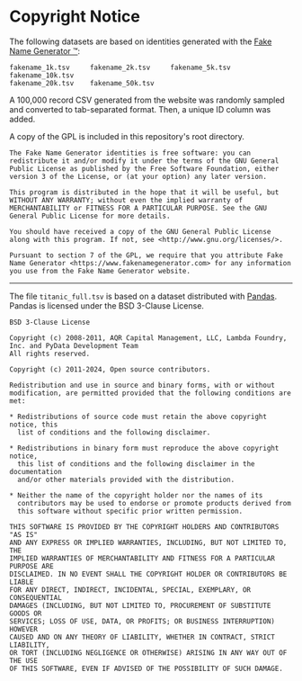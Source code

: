 # Copyright Notice
The following datasets are based on identities generated with the [Fake Name Generator :tm:](https://www.fakenamegenerator.com):
```
fakename_1k.tsv     fakename_2k.tsv     fakename_5k.tsv     fakename_10k.tsv 
fakename_20k.tsv    fakename_50k.tsv
```
A 100,000 record CSV generated from the website was randomly sampled and converted to tab-separated format. Then,
a unique ID column was added.

A copy of the GPL is included in this repository's root directory.
````
The Fake Name Generator identities is free software: you can redistribute it and/or modify it under the terms of the GNU General Public License as published by the Free Software Foundation, either version 3 of the License, or (at your option) any later version.

This program is distributed in the hope that it will be useful, but WITHOUT ANY WARRANTY; without even the implied warranty of MERCHANTABILITY or FITNESS FOR A PARTICULAR PURPOSE. See the GNU General Public License for more details.

You should have received a copy of the GNU General Public License along with this program. If not, see <http://www.gnu.org/licenses/>.

Pursuant to section 7 of the GPL, we require that you attribute Fake Name Generator <https://www.fakenamegenerator.com> for any information you use from the Fake Name Generator website.
````
___

The file `titanic_full.tsv` is based on a dataset distributed with [Pandas](https://github.com/pandas-dev/pandas/tree/main/doc/data).
Pandas is licensed under the BSD 3-Clause License.

```
BSD 3-Clause License

Copyright (c) 2008-2011, AQR Capital Management, LLC, Lambda Foundry, Inc. and PyData Development Team
All rights reserved.

Copyright (c) 2011-2024, Open source contributors.

Redistribution and use in source and binary forms, with or without
modification, are permitted provided that the following conditions are met:

* Redistributions of source code must retain the above copyright notice, this
  list of conditions and the following disclaimer.

* Redistributions in binary form must reproduce the above copyright notice,
  this list of conditions and the following disclaimer in the documentation
  and/or other materials provided with the distribution.

* Neither the name of the copyright holder nor the names of its
  contributors may be used to endorse or promote products derived from
  this software without specific prior written permission.

THIS SOFTWARE IS PROVIDED BY THE COPYRIGHT HOLDERS AND CONTRIBUTORS "AS IS"
AND ANY EXPRESS OR IMPLIED WARRANTIES, INCLUDING, BUT NOT LIMITED TO, THE
IMPLIED WARRANTIES OF MERCHANTABILITY AND FITNESS FOR A PARTICULAR PURPOSE ARE
DISCLAIMED. IN NO EVENT SHALL THE COPYRIGHT HOLDER OR CONTRIBUTORS BE LIABLE
FOR ANY DIRECT, INDIRECT, INCIDENTAL, SPECIAL, EXEMPLARY, OR CONSEQUENTIAL
DAMAGES (INCLUDING, BUT NOT LIMITED TO, PROCUREMENT OF SUBSTITUTE GOODS OR
SERVICES; LOSS OF USE, DATA, OR PROFITS; OR BUSINESS INTERRUPTION) HOWEVER
CAUSED AND ON ANY THEORY OF LIABILITY, WHETHER IN CONTRACT, STRICT LIABILITY,
OR TORT (INCLUDING NEGLIGENCE OR OTHERWISE) ARISING IN ANY WAY OUT OF THE USE
OF THIS SOFTWARE, EVEN IF ADVISED OF THE POSSIBILITY OF SUCH DAMAGE.
```